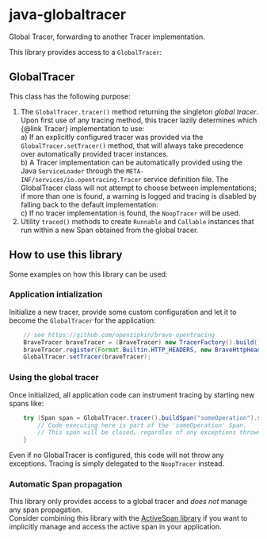 # java-globaltracer
Global Tracer, forwarding to another Tracer implementation.

This library provides access to a `GlobalTracer`:

## GlobalTracer
This class has the following purpose:
 1. The `GlobalTracer.tracer()` method returning the singleton _global tracer_.  
    Upon first use of any tracing method, this tracer lazily determines which {@link Tracer}
    implementation to use:  
    a) If an explicitly configured tracer was provided via the `GlobalTracer.setTracer()` method,
    that will always take precedence over automatically provided tracer instances.  
    b) A Tracer implementation can be automatically provided using the Java `ServiceLoader` through the
    `META-INF/services/io.opentracing.Tracer` service definition file.
    The GlobalTracer class will not attempt to choose between implementations;
    if more than one is found, a warning is logged and tracing is disabled by
    falling back to the default implementation:  
    c) If no tracer implementation is found, the `NoopTracer` will be used.
 2. Utility `traced()` methods to create `Runnable` and `Callable` instances that run within 
    a new Span obtained from the global tracer.

## How to use this library
Some examples on how this library can be used:

### Application intialization
Initialize a new tracer, provide some custom configuration 
and let it to become the `GlobalTracer` for the application:
````java
    // see https://github.com/openzipkin/brave-opentracing
    BraveTracer braveTracer = (BraveTracer) new TracerFactory().build();
    braveTracer.register(Format.Builtin.HTTP_HEADERS, new BraveHttpHeadersExtractor(braveTracer));
    GlobalTracer.setTracer(braveTracer);
````

### Using the global tracer
Once initialized, all application code can instrument tracing by starting new spans like:
````java
    try (Span span = GlobalTracer.tracer().buildSpan("someOperation").start()) {
        // Code executing here is part of the 'someOperation' Span.
        // This span will be closed, regardles of any exceptions thrown here.
    }
````

Even if no GlobalTracer is configured, this code will not throw any exceptions.
Tracing is simply delegated to the `NoopTracer` instead.

### Automatic Span propagation
This library only provides access to a global tracer and _does not_ manage any span propagation.  
Consider combining this library with the [ActiveSpan library](https://github.com/opentracing-contrib/java-activespan)
if you want to implicitly manage and access the active span in your application.
